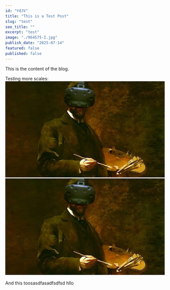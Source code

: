 ```yaml
---
id: "YdJV"
title: "This is a Test Post"
slug: "test"
seo_title: ""
excerpt: "test"
image: "./964575-I.jpg"
publish_date: "2025-07-14"
featured: false
published: false
---
```


This is the content of the blog.

Testing more scales:
![0.5](1jbN3C2iW68QzxKRMIfRk8A.webp "Small version")
![1.2](1jbN3C2iW68QzxKRMIfRk8A.webp "Large version")

And this toosasdfasadfsdfsd hllo